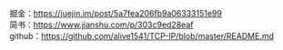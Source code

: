 掘金：https://juejin.im/post/5a7fea206fb9a06333151e99 <br/>
简书：https://www.jianshu.com/p/303c9ed28eaf <br/>
github：https://github.com/alive1541/TCP-IP/blob/master/README.md <br/>